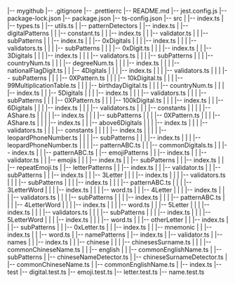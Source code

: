 |-- mygithub
    |-- .gitignore
    |-- .prettierrc
    |-- README.md
    |-- jest.config.js
    |-- package-lock.json
    |-- package.json
    |-- ts-config.json
    |-- src
    |   |-- index.ts
    |   |-- types.ts
    |   |-- utils.ts
    |   |-- patternDetectors
    |       |-- index.ts
    |       |-- digitalPatterns
    |       |   |-- constant.ts
    |       |   |-- index.ts
    |       |   |-- validator.ts
    |       |   |-- subPatterns
    |       |       |-- index.ts
    |       |       |-- 0xDigitals
    |       |       |   |-- index.ts
    |       |       |   |-- validators.ts
    |       |       |   |-- subPatterns
    |       |       |       |-- 0xDigit.ts
    |       |       |       |-- index.ts
    |       |       |-- 3Digitals
    |       |       |   |-- index.ts
    |       |       |   |-- validators.ts
    |       |       |   |-- subPatterns
    |       |       |       |-- countryNum.ts
    |       |       |       |-- degreeNum.ts
    |       |       |       |-- index.ts
    |       |       |       |-- nationalFlagDigit.ts
    |       |       |-- 4Digitals
    |       |       |   |-- index.ts
    |       |       |   |-- validators.ts
    |       |       |   |-- subPatterns
    |       |       |       |-- 0XPattern.ts
    |       |       |       |-- 10kDigital.ts
    |       |       |       |-- 99MultiplicationTable.ts
    |       |       |       |-- birthdayDigital.ts
    |       |       |       |-- countryNum.ts
    |       |       |       |-- index.ts
    |       |       |-- 5Digitals
    |       |       |   |-- index.ts
    |       |       |   |-- validators.ts
    |       |       |   |-- subPatterns
    |       |       |       |-- 0XPattern.ts
    |       |       |       |-- 100kDigital.ts
    |       |       |       |-- index.ts
    |       |       |-- 6Digitals
    |       |       |   |-- index.ts
    |       |       |   |-- validators.ts
    |       |       |   |-- constants
    |       |       |   |   |-- AShare.ts
    |       |       |   |   |-- index.ts
    |       |       |   |-- subPatterns
    |       |       |       |-- 0XPattern.ts
    |       |       |       |-- AShare.ts
    |       |       |       |-- index.ts
    |       |       |-- above6Digitals
    |       |       |   |-- index.ts
    |       |       |   |-- validators.ts
    |       |       |   |-- constants
    |       |       |   |   |-- index.ts
    |       |       |   |   |-- leopardPhoneNumber.ts
    |       |       |   |-- subPatterns
    |       |       |       |-- index.ts
    |       |       |       |-- leopardPhoneNumber.ts
    |       |       |       |-- patternABC.ts
    |       |       |-- commonDigitals.ts
    |       |           |-- index.ts
    |       |           |-- patternABC.ts
    |       |-- emojiPatterns
    |       |   |-- index.ts
    |       |   |-- validator.ts
    |       |   |-- emojis
    |       |   |   |-- index.ts
    |       |   |-- subPatterns
    |       |       |-- index.ts
    |       |       |-- repeatEmoji.ts
    |       |-- letterPatterns
    |       |   |-- index.ts
    |       |   |-- validator.ts
    |       |   |-- subPatterns
    |       |       |-- index.ts
    |       |       |-- 3Letter
    |       |       |   |-- index.ts
    |       |       |   |-- validators.ts
    |       |       |   |-- subPatterns
    |       |       |       |-- index.ts
    |       |       |       |-- patternABC.ts
    |       |       |       |-- 3LetterWord
    |       |       |           |-- index.ts
    |       |       |           |-- word.ts
    |       |       |-- 4Letter
    |       |       |   |-- index.ts
    |       |       |   |-- validators.ts
    |       |       |   |-- subPatterns
    |       |       |       |-- index.ts
    |       |       |       |-- patternABC.ts
    |       |       |       |-- 4LetterWord
    |       |       |           |-- index.ts
    |       |       |           |-- word.ts
    |       |       |-- 5Letter
    |       |       |   |-- index.ts
    |       |       |   |-- validators.ts
    |       |       |   |-- subPatterns
    |       |       |       |-- index.ts
    |       |       |       |-- 5LetterWord
    |       |       |           |-- index.ts
    |       |       |           |-- word.ts
    |       |       |-- otherLetter
    |       |           |-- index.ts
    |       |           |-- subPatterns
    |       |               |-- 0xLetter.ts
    |       |               |-- index.ts
    |       |               |-- mnemonic
    |       |                   |-- index.ts
    |       |                   |-- word.ts
    |       |-- namePatterns
    |           |-- index.ts
    |           |-- validator.ts
    |           |-- names
    |           |   |-- index.ts
    |           |   |-- chinese
    |           |   |   |-- chinesesSurname.ts
    |           |   |   |-- commonChineseName.ts
    |           |   |-- english
    |           |       |-- commonEnglishName.ts
    |           |-- subPatterns
    |               |-- chineseNameDetector.ts
    |               |-- chineseSurnameDetector.ts
    |               |-- commonChineseName.ts
    |               |-- commonEnglishName.ts
    |               |-- index.ts
    |-- test
        |-- digital.test.ts
        |-- emoji.test.ts
        |-- letter.test.ts
        |-- name.test.ts
